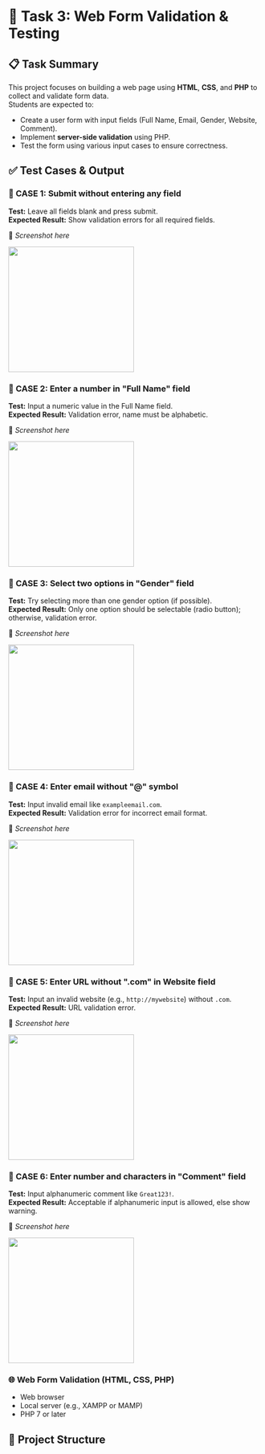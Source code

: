 # 🧪 Task 3: Web Form Validation & Testing

## 📋 Task Summary
This project focuses on building a web page using **HTML**, **CSS**, and **PHP** to collect and validate form data.  
Students are expected to:
- Create a user form with input fields (Full Name, Email, Gender, Website, Comment).
- Implement **server-side validation** using PHP.
- Test the form using various input cases to ensure correctness.


## ✅ Test Cases & Output

### 🧪 CASE 1: Submit without entering any field  
**Test:** Leave all fields blank and press submit.  
**Expected Result:** Show validation errors for all required fields.

📸 *Screenshot here*  

<img src="https://github.com/user-attachments/assets/df28f9b1-c986-464e-b0eb-e54185e8fd20" width="250">

### 🧪 CASE 2: Enter a number in "Full Name" field  
**Test:** Input a numeric value in the Full Name field.  
**Expected Result:** Validation error, name must be alphabetic.

📸 *Screenshot here*  

<img src="https://github.com/user-attachments/assets/b7dc9ce1-fea1-4df9-ad8e-292bba4de39e" width="250">


### 🧪 CASE 3: Select two options in "Gender" field  
**Test:** Try selecting more than one gender option (if possible).  
**Expected Result:** Only one option should be selectable (radio button); otherwise, validation error.

📸 *Screenshot here*  

<img src="https://github.com/user-attachments/assets/0da40996-449d-4b08-9556-a1eb687fdb91" width="250">


### 🧪 CASE 4: Enter email without "@" symbol  
**Test:** Input invalid email like `exampleemail.com`.  
**Expected Result:** Validation error for incorrect email format.

📸 *Screenshot here*  

<img src="hhttps://github.com/user-attachments/assets/fb67bd6b-5207-4a78-a742-6a2dd79276d9" width="250">



### 🧪 CASE 5: Enter URL without ".com" in Website field  
**Test:** Input an invalid website (e.g., `http://mywebsite`) without `.com`.  
**Expected Result:** URL validation error.

📸 *Screenshot here*  

<img src="https://github.com/user-attachments/assets/f60cdf82-df33-4768-8856-38d750d29868" width="250">



### 🧪 CASE 6: Enter number and characters in "Comment" field  
**Test:** Input alphanumeric comment like `Great123!`.  
**Expected Result:** Acceptable if alphanumeric input is allowed, else show warning.

📸 *Screenshot here*  

<img src="https://github.com/user-attachments/assets/9e13efe5-11dd-44b6-a14f-5f52dc65e464" width="250">

### 🌐 Web Form Validation (HTML, CSS, PHP)
- Web browser
- Local server (e.g., XAMPP or MAMP)
- PHP 7 or later



## 📁 Project Structure
